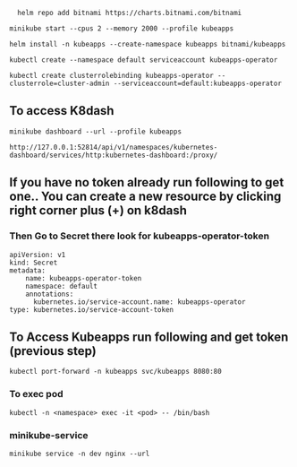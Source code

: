 ```
  helm repo add bitnami https://charts.bitnami.com/bitnami
```

```
minikube start --cpus 2 --memory 2000 --profile kubeapps
```

```
helm install -n kubeapps --create-namespace kubeapps bitnami/kubeapps
```

```
kubectl create --namespace default serviceaccount kubeapps-operator
```

```
kubectl create clusterrolebinding kubeapps-operator --clusterrole=cluster-admin --serviceaccount=default:kubeapps-operator
```

## To access K8dash
```
minikube dashboard --url --profile kubeapps
```

```
http://127.0.0.1:52814/api/v1/namespaces/kubernetes-dashboard/services/http:kubernetes-dashboard:/proxy/
```

## If you have no token already run following to get one.. You can create a new resource by clicking right corner plus (+) on k8dash 
### Then Go to Secret there look for kubeapps-operator-token
```
apiVersion: v1
kind: Secret
metadata:
    name: kubeapps-operator-token
    namespace: default
    annotations:
      kubernetes.io/service-account.name: kubeapps-operator
type: kubernetes.io/service-account-token
```


## To Access Kubeapps run following and get token (previous step)

```
kubectl port-forward -n kubeapps svc/kubeapps 8080:80
```

### To exec pod
```
kubectl -n <namespace> exec -it <pod> -- /bin/bash
```

### minikube-service

```
minikube service -n dev nginx --url
```



